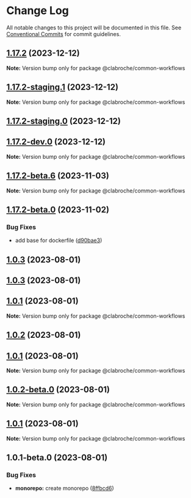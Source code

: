# Change Log

All notable changes to this project will be documented in this file.
See [Conventional Commits](https://conventionalcommits.org) for commit guidelines.

## [1.17.2](https://github.com/addworking/monorepo/compare/v1.17.2-staging.1...v1.17.2) (2023-12-12)

**Note:** Version bump only for package @clabroche/common-workflows

## [1.17.2-staging.1](https://github.com/addworking/monorepo/compare/v1.17.2-staging.0...v1.17.2-staging.1) (2023-12-12)

**Note:** Version bump only for package @clabroche/common-workflows

## [1.17.2-staging.0](https://github.com/addworking/monorepo/compare/v1.17.2-beta.51...v1.17.2-staging.0) (2023-12-12)

## [1.17.2-dev.0](https://github.com/addworking/monorepo/compare/v1.17.2-beta.51...v1.17.2-dev.0) (2023-12-12)

**Note:** Version bump only for package @clabroche/common-workflows

## [1.17.2-beta.6](https://github.com/addworking/monorepo/compare/v1.17.2-beta.5...v1.17.2-beta.6) (2023-11-03)

**Note:** Version bump only for package @clabroche/common-workflows

## [1.17.2-beta.0](https://github.com/addworking/monorepo/compare/v1.0.4-beta.0...v1.17.2-beta.0) (2023-11-02)

### Bug Fixes

* add base for dockerfile ([d90bae3](https://github.com/addworking/monorepo/commit/d90bae323177252cd0974d007c0c9793da8b685d))

## [1.0.3](https://github.com/addworking/monorepo/compare/v1.0.2-beta.1...v1.0.3) (2023-08-01)

## [1.0.3](https://github.com/addworking/monorepo/compare/v1.0.2-beta.1...v1.0.3) (2023-08-01)

## [1.0.1](https://github.com/addworking/monorepo/compare/v1.0.1-beta.0...v1.0.1) (2023-08-01)

**Note:** Version bump only for package @clabroche/common-workflows

## [1.0.2](https://github.com/addworking/monorepo/compare/v1.0.2-beta.1...v1.0.2) (2023-08-01)

## [1.0.1](https://github.com/addworking/monorepo/compare/v1.0.1-beta.0...v1.0.1) (2023-08-01)

**Note:** Version bump only for package @clabroche/common-workflows

## [1.0.2-beta.0](https://github.com/addworking/monorepo/compare/v1.0.1-beta.0...v1.0.2-beta.0) (2023-08-01)

**Note:** Version bump only for package @clabroche/common-workflows

## [1.0.1](https://github.com/addworking/monorepo/compare/v1.0.1-beta.0...v1.0.1) (2023-08-01)

**Note:** Version bump only for package @clabroche/common-workflows

## 1.0.1-beta.0 (2023-08-01)

### Bug Fixes

* **monorepo:** create monorepo ([8ffbcd6](https://github.com/addworking/monorepo/commit/8ffbcd6b2befaafbc392cc9e418f868b8a074467))
